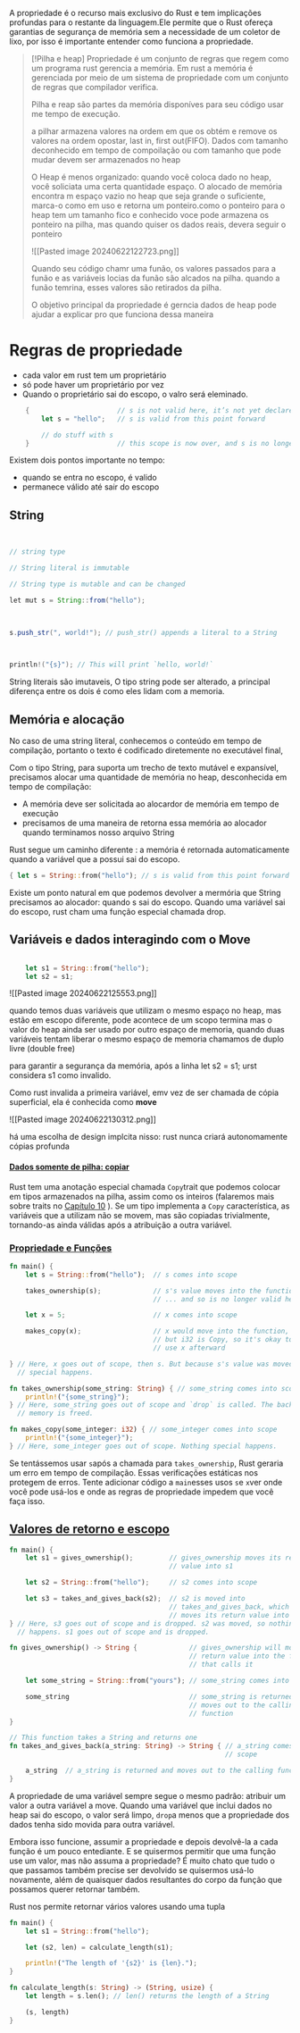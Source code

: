 A propriedade é o recurso mais exclusivo do Rust e tem implicações profundas para o restante da linguagem.Ele permite que o Rust ofereça garantias de segurança de memória sem a necessidade de um coletor de lixo, por isso é importante entender como funciona a propriedade.

> [!Pilha e heap]
> Propriedade é um conjunto de regras que regem como um programa rust gerencia a memória. Em rust a memória é gerenciada por meio de um sistema de propriedade com um conjunto de regras que compilador verifica.
> 
> Pilha e reap são partes da memória disponíves para seu código usar me tempo de execução.
> 
> a pilhar armazena valores na ordem em que os obtém e remove os valores na ordem opostar, last in, first out(FIFO). Dados com tamanho deconhecido em tempo de compoilação ou com tamanho que pode mudar devem ser armazenados no heap
> 
> O Heap é menos organizado: quando você coloca dado no heap, você soliciata uma certa quantidade espaço. O alocado de memória encontra m espaço vazio no heap que seja grande o suficiente, marca-o como em uso e retorna um ponteiro.como  o ponteiro para o heap tem um tamanho fico e conhecido voce pode armazena os ponteiro na pilha, mas quando quiser os dados reais, devera seguir o ponteiro
> 
> 
> ![[Pasted image 20240622122723.png]]
> 
> 
> Quando seu código chamr uma funão, os valores passados para a funão e as variáveis locias da funão são alcados na pilha. quando a funão temrina, esses valores são retirados da pilha.
> 
> O objetivo principal da propriedade é gerncia dados de heap pode ajudar a explicar pro que funciona dessa maneira 


# Regras de propriedade
- cada valor em rust tem um proprietário
- só pode haver um proprietário por vez
- Quando o proprietário sai do escopo, o valro será eleminado.

``` rust 
    {                      // s is not valid here, it’s not yet declared
        let s = "hello";   // s is valid from this point forward

        // do stuff with s
    }                      // this scope is now over, and s is no longer valid

```

Existem dois pontos importante no tempo:
- quando se entra no escopo, é valido
- permanece válido até sair do escopo


## String 

 ``` java
   

// string type

// String literal is immutable

// String type is mutable and can be changed

let mut s = String::from("hello");

  

s.push_str(", world!"); // push_str() appends a literal to a String

  

println!("{s}"); // This will print `hello, world!`
  ``` 

String literais são imutaveis, O tipo string pode ser alterado, a principal diferença entre os dois é  como eles lidam com a memoria.


## Memória e alocação

No caso de uma string literal, conhecemos o conteúdo em tempo de compilação, portanto o texto é codificado diretemente no executável final, 

Com o tipo String, para suporta um trecho de texto mutável e expansível, precisamos alocar uma quantidade de memória no heap, desconhecida em tempo de compilação:
- A memória deve ser solicitada ao alocardor de memória em tempo de execução
- precisamos de uma maneira de retorna essa memória ao alocador quando terminamos nosso arquivo String

Rust segue um caminho diferente  : a memória é retornada automaticamente quando a variável que a possui sai do escopo. 

``` rust
{ let s = String::from("hello"); // s is valid from this point forward // do stuff with s }
```

Existe um ponto natural em que podemos devolver a mermória que String precisamos ao alocador: quando s sai do escopo. Quando uma variável sai do escopo, rust cham uma função especial chamada drop.


## Variáveis e dados interagindo com o Move



``` rust

    let s1 = String::from("hello");
    let s2 = s1;


```
![[Pasted image 20240622125553.png]]



quando temos duas variáveis que utilizam o mesmo espaço no heap, mas estão em escopo diferente, pode acontece de um scopo termina mas o valor do heap ainda ser usado por outro espaço de memoria, quando duas variáveis tentam liberar o mesmo espaço de memoria chamamos de duplo livre (double free)

para garantir a segurança da memória, após a linha let s2 = s1; urst considera s1 como invalido. 


Como rust invalida a primeira variável, emv vez de ser chamada de cópia superficial, ela é conhecida como **move** 

![[Pasted image 20240622130312.png]]


há uma escolha de design implcita nisso: rust nunca criará autonomamente cópias profunda


#### [Dados somente de pilha: copiar](https://doc.rust-lang.org/book/ch04-01-what-is-ownership.html#stack-only-data-copy)

Rust tem uma anotação especial chamada `Copy`trait que podemos colocar em tipos armazenados na pilha, assim como os inteiros (falaremos mais sobre traits no [Capítulo 10](https://doc.rust-lang.org/book/ch10-02-traits.html) ). Se um tipo implementa a `Copy` característica, as variáveis ​​que a utilizam não se movem, mas são copiadas trivialmente, tornando-as ainda válidas após a atribuição a outra variável.


### [Propriedade e Funções](https://doc.rust-lang.org/book/ch04-01-what-is-ownership.html#ownership-and-functions)

``` rust
fn main() {
    let s = String::from("hello");  // s comes into scope

    takes_ownership(s);             // s's value moves into the function...
                                    // ... and so is no longer valid here

    let x = 5;                      // x comes into scope

    makes_copy(x);                  // x would move into the function,
                                    // but i32 is Copy, so it's okay to still
                                    // use x afterward

} // Here, x goes out of scope, then s. But because s's value was moved, nothing
  // special happens.

fn takes_ownership(some_string: String) { // some_string comes into scope
    println!("{some_string}");
} // Here, some_string goes out of scope and `drop` is called. The backing
  // memory is freed.

fn makes_copy(some_integer: i32) { // some_integer comes into scope
    println!("{some_integer}");
} // Here, some_integer goes out of scope. Nothing special happens.
```

Se tentássemos usar `s`após a chamada para `takes_ownership`, Rust geraria um erro em tempo de compilação. Essas verificações estáticas nos protegem de erros. Tente adicionar código a `main`esses usos `s`e `x`ver onde você pode usá-los e onde as regras de propriedade impedem que você faça isso.


## [Valores de retorno e escopo](https://doc.rust-lang.org/book/ch04-01-what-is-ownership.html#return-values-and-scope)

```rust
fn main() {
    let s1 = gives_ownership();         // gives_ownership moves its return
                                        // value into s1

    let s2 = String::from("hello");     // s2 comes into scope

    let s3 = takes_and_gives_back(s2);  // s2 is moved into
                                        // takes_and_gives_back, which also
                                        // moves its return value into s3
} // Here, s3 goes out of scope and is dropped. s2 was moved, so nothing
  // happens. s1 goes out of scope and is dropped.

fn gives_ownership() -> String {             // gives_ownership will move its
                                             // return value into the function
                                             // that calls it

    let some_string = String::from("yours"); // some_string comes into scope

    some_string                              // some_string is returned and
                                             // moves out to the calling
                                             // function
}

// This function takes a String and returns one
fn takes_and_gives_back(a_string: String) -> String { // a_string comes into
                                                      // scope

    a_string  // a_string is returned and moves out to the calling function
}
``` 

A propriedade de uma variável sempre segue o mesmo padrão: atribuir um valor a outra variável a move. Quando uma variável que inclui dados no heap sai do escopo, o valor será limpo, `drop`a menos que a propriedade dos dados tenha sido movida para outra variável.

Embora isso funcione, assumir a propriedade e depois devolvê-la a cada função é um pouco entediante. E se quisermos permitir que uma função use um valor, mas não assuma a propriedade? É muito chato que tudo o que passamos também precise ser devolvido se quisermos usá-lo novamente, além de quaisquer dados resultantes do corpo da função que possamos querer retornar também.

Rust nos permite retornar vários valores usando uma tupla

``` rust
fn main() {
    let s1 = String::from("hello");

    let (s2, len) = calculate_length(s1);

    println!("The length of '{s2}' is {len}.");
}

fn calculate_length(s: String) -> (String, usize) {
    let length = s.len(); // len() returns the length of a String

    (s, length)
}
```